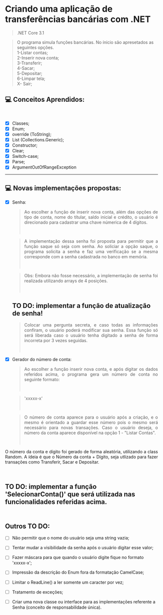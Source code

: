 # Criando uma aplicação de transferências bancárias com .NET

> .NET Core 3.1

> O programa simula funções bancárias. No ínicio são apresetados as seguintes opções. <br>
> 1-Listar contas;<br>
> 2-Inserir nova conta;<br>
> 3-Transferir;<br>
> 4-Sacar;<br>
> 5-Depositar;<br>
> 6-Limpar tela;<br>
> X- Sair;<br>

## 💻 Conceitos Aprendidos:
<br>

- [x] Classes; 
- [X] Enum;
- [X] override (ToString);
- [X] List<T> (Collections.Generic);
- [X] Constructor;
- [X] Clear;
- [X] Switch-case;
- [X] Parse;
- [X] ArgumentOutOfRangeException
___________________________________________________________________________________________________________________________________________
  ## 💻 Novas implementações propostas:<br>
  
- [x] Senha:
  > <p style="text-align: justify">Ao escolher a função de inserir nova conta, além das opções de tipo de conta, nome do títular, saldo inicial e crédito, o usuário é direcionado para cadastrar uma chave númerica de 4 dígitos.</p><br>
  
  > <p style="text-align: justify">A implementação dessa senha foi proposta para permitir que a função saque só seja com senha. Ao soliciar a opção saque, o programa solicita a senha e faz uma verificação se a mesma corresponde com a senha cadastrada no banco em memória.</p><br>
  
  > <p style="text-align: justify">Obs: Embora não fosse necessário, a implementação de senha foi realizada utilizando arrays de 4 posições.</p><br>
 
  ## TO DO: implementar a função de atualização de senha! 
  > <p style="text-align: justify"> Colocar uma pergunta secreta, e caso todas as informações confiram, o usuário poderá modificar sua senha. Essa função só será liberada caso o usuário tenha digitado a senha de forma incorreta por 3 vezes seguidas.<p><br>
  
- [x] Gerador do número de conta:
  > <p style="text-align: justify">Ao escolher a função inserir nova conta, e após digitar os dados referidos acima, o programa gera um número de conta no seguinte formato:</p><br>
  
  > <p style="text-align: justify">'xxxxx-x'</p><br>
 
  > <p style="text-align: justify">O número de conta aparece para o usuário após a criação, e o mesmo é orientado a guardar esse número pois o mesmo será necessário para novas transações. Caso o usuário deseja, o número da conta aparece disponível na opção 1 - "Listar Contas".</p><br>
  
 <p style="text-align: justify"> O número da conta e dígito foi gerado de forma aleatória, utilizando a class Random. A ídeia é que o Número da conta + Dígito, seja utlizado para fazer transações como Transferir, Sacar e Depositar.<p><br> 
  
  ## TO DO: implementar a função 'SelecionarConta()' que será utilizada nas funcionalidades referidas acima. <br><br>
 
  ## Outros TO DO:
- [ ] Não permitir que o nome do usuário seja uma string vazia;
- [ ] Tentar mudar a visibilidade da senha após o usuário digitar esse valor; 
- [ ] Fazer máscara para que quando o usuário digite fique no formato 'xxxxx-x';
- [ ] Impressão da descrição do Enum fora da formatação CamelCase;
- [ ] Limitar o ReadLine() a ler somente um caracter por vez;
- [ ] Tratamento de exceções;
- [ ] Criar uma nova classe ou interface para as implementações referente a Senha (conceito de responsabilidade única).
  
